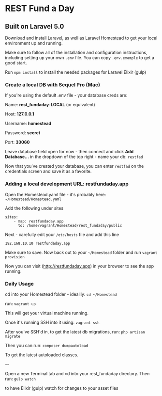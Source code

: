 # REST Fund a Day

## Built on Laravel 5.0

Download and install Laravel, as well as Laravel Homestead to get your local environment up and running.

Make sure to follow all of the installation and configuration instructions, including setting up your own `.env` file.  You can copy `.env.example` to get a good start.

Run `npm install` to install the needed packages for Laravel Elixir (gulp)

### Create a local DB with Sequel Pro (Mac)

If you're using the default .env file - your database creds are:


Name: **rest_fundaday-LOCAL** (or equivalent)

Host: **127.0.0.1**

Username: **homestead**

Password: **secret**

Port: **33060**

Leave database field open for now - then connect and click **Add Database...** in the dropdown of the top right - name your db: `restfad`

Now that you've created your database, you can enter `restfad` on the credentials screen and save it as a favorite.

### Adding a local development URL: restfundaday.app

Open the Homestead.yaml file - it's probably here:
`~/Homestead/Homestead.yaml`

Add the following under sites

````
sites:
    - map: restfundaday.app
      to: /home/vagrant/Homestead/rest_fundaday/public
````

Next - carefully edit your `/etc/hosts` file and add this line

`192.168.10.10 restfundaday.app`

Make sure to save. Now back out to your `~/Homestead` folder and run `vagrant provision`

Now you can visit (http://restfundaday.app) in your browser to see the app running.

### Daily Usage

cd into your Homestead folder - ideallly: 
`cd ~/Homestead`

run:
`vagrant up`

This will get your virtual machine running.

Once it's running SSH into it using:
`vagrant ssh`

After you've SSH'd in, to get the latest db migrations, run:
`php artisan migrate`

Then you can run:
`composer dumpautoload`

To get the latest autoloaded classes.

--

Open a new Terminal tab and cd into your rest_fundaday directory.  Then run:
`gulp watch` 

to have Elixir (gulp) watch for changes to your asset files

